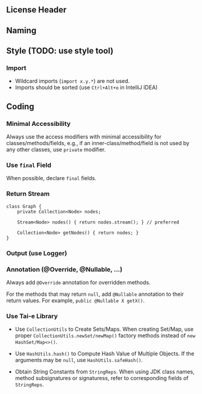 ## License Header

## Naming

## Style (TODO: use style tool)
### Import
- Wildcard imports (`import x.y.*`) are not used.
- Imports should be sorted (use `Ctrl+Alt+o` in IntelliJ IDEA)

## Coding
### Minimal Accessibility
Always use the access modifiers with minimal accessibility for classes/methods/fields, e.g., if an inner-class/method/field is not used by any other classes, use `private` modifier.

### Use `final` Field
When possible, declare `final` fields.

### Return Stream
```
class Graph {
    private Collection<Node> nodes;

    Stream<Node> nodes() { return nodes.stream(); } // preferred

    Collection<Node> getNodes() { return nodes; }
}
```

### Output (use Logger)


### Annotation (@Override, @Nullable, ...)
Always add `@Override` annotation for overridden methods.

For the methods that may return `null`, add `@Nullable` annotation to their return values. For example, `public @Nullable X getX()`.

### Use Tai-e Library
- Use `CollectionUtils` to Create Sets/Maps.
When creating Set/Map, use proper `CollectionUtils.newSet/newMap()` factory methods instead of `new HashSet/Map<>()`.

- Use `HashUtils.hash()` to Compute Hash Value of Multiple Objects. If the arguments may be `null`, use `HashUtils.safeHash()`.

- Obtain String Constants from `StringReps`.
When using JDK class names, method subsignatures or signaturess, refer to corresponding fields of `StringReps`.
